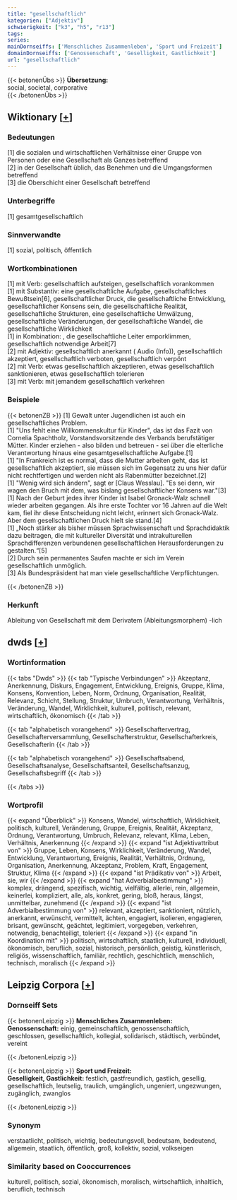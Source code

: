 ```yaml
---
title: "gesellschaftlich"
kategorien: ["Adjektiv"]
schwierigkeit: ["k3", "h5", "r13"]
tags:
series:
mainDornseiffs: ['Menschliches Zusammenleben', 'Sport und Freizeit']
domainDornseiffs: ['Genossenschaft', 'Geselligkeit, Gastlichkeit']
url: "gesellschaftlich"
---
```


{{< betonenÜbs >}}
**Übersetzung:**  
social, societal, corporative  
{{< /betonenÜbs >}}

## Wiktionary [[+](https://de.wiktionary.org/wiki/gesellschaftlich)]

### Bedeutungen
[1] die sozialen und wirtschaftlichen Verhältnisse einer Gruppe von Personen oder eine Gesellschaft als Ganzes betreffend  
[2] in der Gesellschaft üblich, das Benehmen und die Umgangsformen betreffend  
[3] die Oberschicht einer Gesellschaft betreffend  

### Unterbegriffe
[1] gesamtgesellschaftlich  

### Sinnverwandte
[1] sozial, politisch, öffentlich  

### Wortkombinationen
[1] mit Verb: gesellschaftlich aufsteigen, gesellschaftlich vorankommen  
[1] mit Substantiv: eine gesellschaftliche Aufgabe, gesellschaftliches Bewußtsein[6], gesellschaftlicher Druck, die gesellschaftliche Entwicklung, gesellschaftlicher Konsens sein, die gesellschaftliche Realität, gesellschaftliche Strukturen, eine gesellschaftliche Umwälzung, gesellschaftliche Veränderungen, der gesellschaftliche Wandel, die gesellschaftliche Wirklichkeit  
[1] in Kombination: , die gesellschaftliche Leiter emporklimmen, gesellschaftlich notwendige Arbeit[7]  
[2] mit Adjektiv: gesellschaftlich anerkannt ( Audio (Info)), gesellschaftlich akzeptiert, gesellschaftlich verboten, gesellschaftlich verpönt  
[2] mit Verb: etwas gesellschaftlich akzeptieren, etwas gesellschaftlich sanktionieren, etwas gesellschaftlich tolerieren  
[3] mit Verb: mit jemandem gesellschaftlich verkehren  

### Beispiele
{{< betonenZB >}}
[1] Gewalt unter Jugendlichen ist auch ein gesellschaftliches Problem.  
[1] "Uns fehlt eine Willkommenskultur für Kinder", das ist das Fazit von Cornelia Spachtholz, Vorstandsvorsitzende des Verbands berufstätiger Mütter. Kinder erziehen - also bilden und betreuen - sei über die elterliche Verantwortung hinaus eine gesamtgesellschaftliche Aufgabe.[1]  
[1] "In Frankreich ist es normal, dass die Mutter arbeiten geht, das ist gesellschaftlich akzeptiert, sie müssen sich im Gegensatz zu uns hier dafür nicht rechtfertigen und werden nicht als Rabenmütter bezeichnet.[2]  
[1] "Wenig wird sich ändern", sagt er [Claus Wesslau]. "Es sei denn, wir wagen den Bruch mit dem, was bislang gesellschaftlicher Konsens war."[3]  
[1] Nach der Geburt jedes ihrer Kinder ist Isabel Gronack-Walz schnell wieder arbeiten gegangen. Als ihre erste Tochter vor 16 Jahren auf die Welt kam, fiel ihr diese Entscheidung nicht leicht, erinnert sich Gronack-Walz. Aber dem gesellschaftlichen Druck hielt sie stand.[4]  
[1] „Noch stärker als bisher müssen Sprachwissenschaft und Sprachdidaktik dazu beitragen, die mit kultureller Diversität und intrakulturellen Sprachdifferenzen verbundenen gesellschaftlichen Herausforderungen zu gestalten.“[5]  
[2] Durch sein permanentes Saufen machte er sich im Verein gesellschaftlich unmöglich.  
[3] Als Bundespräsident hat man viele gesellschaftliche Verpflichtungen.  

{{< /betonenZB >}}
### Herkunft
Ableitung von Gesellschaft mit dem Derivatem (Ableitungsmorphem) -lich  



## dwds [[+](https://www.dwds.de/wb/gesellschaftlich)]

### Wortinformation
{{< tabs "Dwds" >}}
{{< tab "Typische Verbindungen" >}}
Akzeptanz, Anerkennung, Diskurs, Engagement, Entwicklung, Ereignis, Gruppe, Klima, Konsens, Konvention, Leben, Norm, Ordnung, Organisation, Realität, Relevanz, Schicht, Stellung, Struktur, Umbruch, Verantwortung, Verhältnis, Veränderung, Wandel, Wirklichkeit, kulturell, politisch, relevant, wirtschaftlich, ökonomisch
{{< /tab >}}

{{< tab "alphabetisch vorangehend" >}}
Gesellschaftervertrag, Gesellschafterversammlung, Gesellschafterstruktur, Gesellschafterkreis, Gesellschafterin
{{< /tab >}}

{{< tab "alphabetisch vorangehend" >}}
Gesellschaftsabend, Gesellschaftsanalyse, Gesellschaftsanteil, Gesellschaftsanzug, Gesellschaftsbegriff
{{< /tab >}}

{{< /tabs >}}

### Wortprofil
{{< expand "Überblick" >}} Konsens, Wandel, wirtschaftlich, Wirklichkeit, politisch, kulturell, Veränderung, Gruppe, Ereignis, Realität, Akzeptanz, Ordnung, Verantwortung, Umbruch, Relevanz, relevant, Klima, Leben, Verhältnis, Anerkennung {{< /expand >}}
{{< expand "ist Adjektivattribut von" >}} Gruppe, Leben, Konsens, Wirklichkeit, Veränderung, Wandel, Entwicklung, Verantwortung, Ereignis, Realität, Verhältnis, Ordnung, Organisation, Anerkennung, Akzeptanz, Problem, Kraft, Engagement, Struktur, Klima {{< /expand >}}
{{< expand "ist Prädikativ von" >}} Arbeit, sie, wir {{< /expand >}}
{{< expand "hat Adverbialbestimmung" >}} komplex, drängend, spezifisch, wichtig, vielfältig, allerlei, rein, allgemein, keinerlei, kompliziert, alle, als, konkret, gering, bloß, heraus, längst, unmittelbar, zunehmend {{< /expand >}}
{{< expand "ist Adverbialbestimmung von" >}} relevant, akzeptiert, sanktioniert, nützlich, anerkannt, erwünscht, vermittelt, ächten, engagiert, isolieren, engagieren, brisant, gewünscht, geächtet, legitimiert, vorgegeben, verkehren, notwendig, benachteiligt, toleriert {{< /expand >}}
{{< expand "in Koordination mit" >}} politisch, wirtschaftlich, staatlich, kulturell, individuell, ökonomisch, beruflich, sozial, historisch, persönlich, geistig, künstlerisch, religiös, wissenschaftlich, familiär, rechtlich, geschichtlich, menschlich, technisch, moralisch {{< /expand >}}

## Leipzig Corpora [[+](https://corpora.uni-leipzig.de/en/res?word=gesellschaftlich&corpusId=deu_newscrawl-public_2018)]

### Dornseiff Sets
{{< betonenLeipzig >}}
**Menschliches Zusammenleben:**  
**Genossenschaft:** einig, gemeinschaftlich, genossenschaftlich, geschlossen, gesellschaftlich, kollegial, solidarisch, städtisch, verbündet, vereint  

{{< /betonenLeipzig >}}


{{< betonenLeipzig >}}
**Sport und Freizeit:**  
**Geselligkeit, Gastlichkeit:** festlich, gastfreundlich, gastlich, gesellig, gesellschaftlich, leutselig, traulich, umgänglich, ungeniert, ungezwungen, zugänglich, zwanglos  

{{< /betonenLeipzig >}}

### Synonym
verstaatlicht, politisch, wichtig, bedeutungsvoll, bedeutsam, bedeutend, allgemein, staatlich, öffentlich, groß, kollektiv, sozial, volkseigen


### Similarity based on Cooccurrences
kulturell, politisch, sozial, ökonomisch, moralisch, wirtschaftlich, inhaltlich, beruflich, technisch

